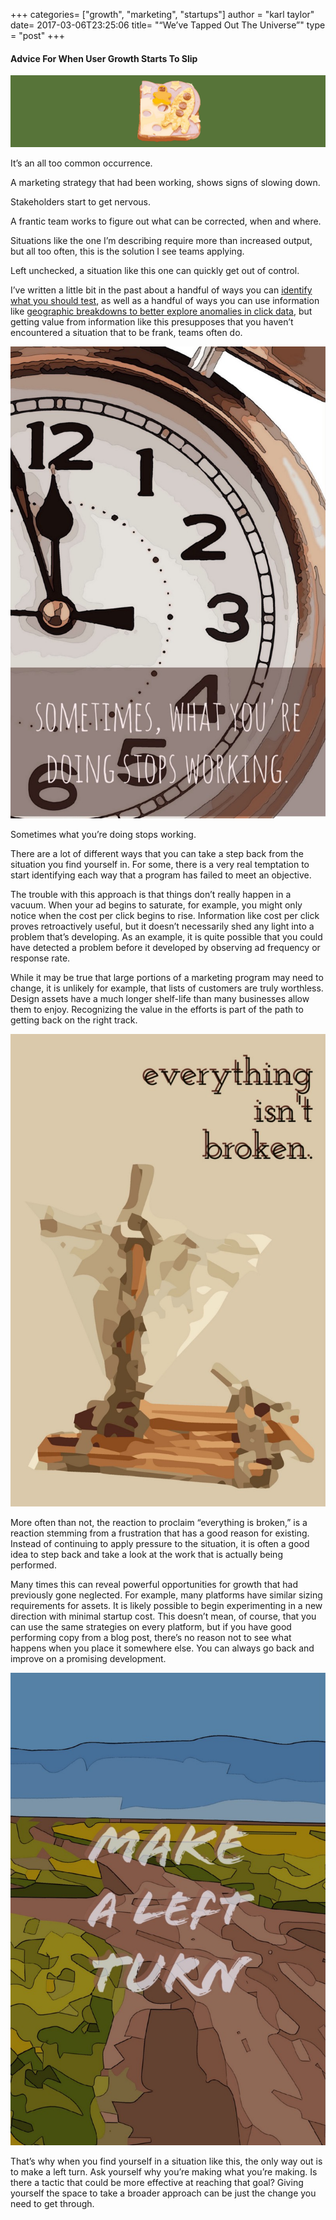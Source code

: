 +++
categories= ["growth", "marketing", "startups"]
author = "karl taylor"
date= 2017-03-06T23:25:06
title= "“We’ve Tapped Out The Universe”"
type = "post"
+++

 #### Advice For When User Growth Starts To Slip

  ![](https://raw.githubusercontent.com/karljtaylor/kjt/blog/content/assets/a14f5-1ynw43ueazbj3fujtiflbqa.png)  


 It’s an all too common occurrence.

 A marketing strategy that had been working, shows signs of slowing down.

 Stakeholders start to get nervous.

 A frantic team works to figure out what can be corrected, when and where.

 Situations like the one I’m describing require more than increased output, but all too often, this is the solution I see teams applying.

 Left unchecked, a situation like this one can quickly get out of control.

 I’ve written a little bit in the past about a handful of ways you can [identify what you should test](https://analytics.sonnetaylor.com/what-do-we-know-what-to-test-cd86bce3f040#.nxs4fm6ao), as well as a handful of ways you can use information like [geographic breakdowns to better explore anomalies in click data](https://digital.sonnetaylor.com/yelling-about-facebook-ctr-cccfb5756bc0#.m3qj14r1j), but getting value from information like this presupposes that you haven’t encountered a situation that to be frank, teams often do.

  ![](https://raw.githubusercontent.com/karljtaylor/kjt/blog/content/assets/700b1-1xuq_d9qchj2xpk45ppsaew.jpeg)  


 Sometimes what you’re doing stops working.

 There are a lot of different ways that you can take a step back from the situation you find yourself in. For some, there is a very real temptation to start identifying each way that a program has failed to meet an objective.

 The trouble with this approach is that things don’t really happen in a vacuum. When your ad begins to saturate, for example, you might only notice when the cost per click begins to rise. Information like cost per click proves retroactively useful, but it doesn’t necessarily shed any light into a problem that’s developing. As an example, it is quite possible that you could have detected a problem before it developed by observing ad frequency or response rate.

 While it may be true that large portions of a marketing program may need to change, it is unlikely for example, that lists of customers are truly worthless. Design assets have a much longer shelf-life than many businesses allow them to enjoy. Recognizing the value in the efforts is part of the path to getting back on the right track.

  ![](https://raw.githubusercontent.com/karljtaylor/kjt/blog/content/assets/e481d-1-uiwsvhtmkoj4draq5owrw.jpeg)  


 More often than not, the reaction to proclaim “everything is broken,” is a reaction stemming from a frustration that has a good reason for existing. Instead of continuing to apply pressure to the situation, it is often a good idea to step back and take a look at the work that is actually being performed.

 Many times this can reveal powerful opportunities for growth that had previously gone neglected. For example, many platforms have similar sizing requirements for assets. It is likely possible to begin experimenting in a new direction with minimal startup cost. This doesn’t mean, of course, that you can use the same strategies on every platform, but if you have good performing copy from a blog post, there’s no reason not to see what happens when you place it somewhere else. You can always go back and improve on a promising development.

  ![](https://raw.githubusercontent.com/karljtaylor/kjt/blog/content/assets/67751-1jgjg-yqvsm6s-3d1c5cghw.jpeg)  


 That’s why when you find yourself in a situation like this, the only way out is to make a left turn. Ask yourself why you’re making what you’re making. Is there a tactic that could be more effective at reaching that goal? Giving yourself the space to take a broader approach can be just the change you need to get through.
